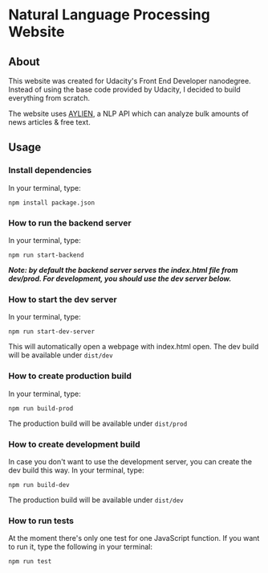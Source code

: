 # Natural Language Processing Website

## About
This website was created for Udacity's Front End Developer nanodegree. 
Instead of using the base code provided by Udacity, I decided to build
everything from scratch.  
  
The website uses [AYLIEN](https://aylien.com/), a NLP API which can analyze 
bulk amounts of news articles \& free text.

## Usage
### Install dependencies
In your terminal, type:
```terminal
npm install package.json
```

### How to run the backend server
In your terminal, type:
```terminal
npm run start-backend
```
***Note: by default the backend server serves the index.html file from dev/prod. For development, you should use the dev server below.***

### How to start the dev server
In your terminal, type:
```terminal
npm run start-dev-server
```
This will automatically open a webpage with index.html open. The dev build 
will be available under `dist/dev`

### How to create production build
In your terminal, type:
```terminal
npm run build-prod
```
The production build will be available under `dist/prod`

### How to create development build
In case you don't want to use the development server, you can create the 
dev build this way.
In your terminal, type:
```terminal
npm run build-dev
```
The production build will be available under `dist/dev`

### How to run tests
At the moment there's only one test for one JavaScript function. If you want
to run it, type the following in your terminal:
```terminal
npm run test
```